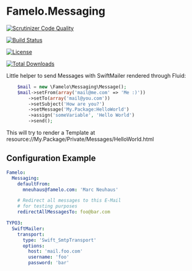 # Famelo.Messaging

[![Scrutinizer Code Quality](https://scrutinizer-ci.com/g/mneuhaus/Famelo.Messaging/badges/quality-score.png?s=a27fa967fe33de193aac7e2846400286578f5dfb)](https://scrutinizer-ci.com/g/mneuhaus/Famelo.Messaging/)

[![Build Status](https://travis-ci.org/mneuhaus/Famelo.Messaging.png?branch=master)](https://travis-ci.org/mneuhaus/Famelo.Messaging)

[![License](https://poser.pugx.org/famelo/messaging/license.png)](https://packagist.org/packages/famelo/messaging)

[![Total Downloads](https://poser.pugx.org/famelo/messaging/downloads.png)](https://packagist.org/packages/famelo/messaging)

Little helper to send Messages with SwiftMailer rendered through Fluid:

```php
  	$mail = new \Famelo\Messaging\Message();
	$mail->setFrom(array('mail@me.com' => 'Me :)'))
		->setTo(array('mail@you.com'))
		->setSubject('How are you?')
		->setMessage('My.Package:HelloWorld')
		->assign('someVariable', 'Hello World')
		->send();
````

This will try to render a Template at resource://My.Package/Private/Messages/HelloWorld.html

## Configuration Example

```yaml
Famelo:
  Messaging:
    defaultFrom:
      mneuhaus@famelo.com: 'Marc Neuhaus'

  	# Redirect all messages to this E-Mail
  	# for testing purposes
    redirectAllMessagesTo: foo@bar.com

TYPO3:
  SwiftMailer:
    transport:
      type: 'Swift_SmtpTransport'
      options:
        host: 'mail.foo.com'
        username: 'foo'
        password: 'bar'
```
